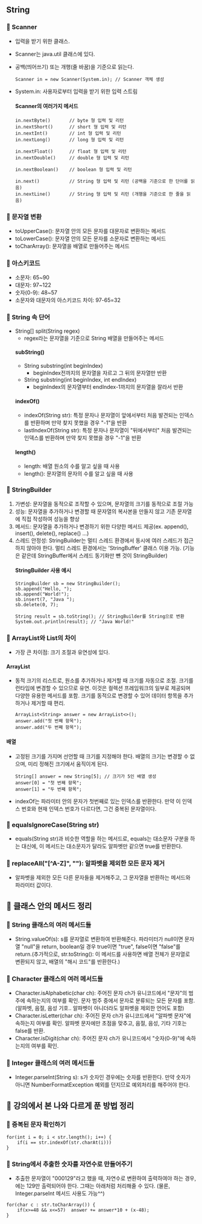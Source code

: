 ## String

### 📌 Scanner
- 입력을 받기 위한 클래스.
- Scanner는 java.util 클래스에 있다.
- 공백(띄어쓰기) 또는 개행(줄 바꿈)을 기준으로 읽는다.
    ```
    Scanner in = new Scanner(System.in); // Scanner 객체 생성
    ```
- System.in: 사용자로부터 입력을 받기 위한 입력 스트림

    #### Scanner의 여러가지 메서드
    ```
    in.nextByte()		// byte 형 입력 및 리턴
    in.nextShort()		// short 형 입력 및 리턴
    in.nextInt()		// int 형 입력 및 리턴
    in.nextLong()		// long 형 입력 및 리턴
    
    in.nextFloat()		// float 형 입력 및 리턴
    in.nextDouble()		// double 형 입력 및 리턴
    
    in.nextBoolean()	// boolean 형 입력 및 리턴
    
    in.next()			// String 형 입력 및 리턴	(공백을 기준으로 한 단어를 읽음)
    in.nextLine()		// String 형 입력 및 리턴 (개행을 기준으로 한 줄을 읽음)
    ```

### 📌 문자열 변환
- toUpperCase(): 문자열 안의 모든 문자를 대문자로 변환하는 메서드
- toLowerCase(): 문자열 안의 모든 문자를 소문자로 변환하는 메서드 
- toCharArray(): 문자열을 배열로 만들어주는 메서드

### 📌 아스키코드
- 소문자: 65~90
- 대문자: 97~122
- 숫자(0-9): 48~57
- 소문자와 대문자의 아스키코드 차이: 97-65=32

### 📌 String 속 단어
- String[] split(String regex)
    - regex라는 문자열을 기준으로 String 배열을 만들어주는 메서드
    #### subString()
    - String substring(int beginIndex)
        - beginIndex전까지의 문자열을 자르고 그 뒤의 문자열만 반환
    - String substring(int beginIndex, int endIndex)        
        - beginIndex의 문자열부터 endIndex-1까지의 문자열을 잘라서 반환
    #### indexOf()
    - indexOf(String str): 특정 문자나 문자열이 앞에서부터 처음 발견되는 인덱스를 반환하며
    만약 찾지 못했을 경우 "-1"을 반환
    - lastIndexOf(String str): 특정 문자나 문자열이 "뒤에서부터" 처음 발견되는 인덱스를 반환하며
    만약 찾지 못했을 경우 "-1"을 반환
    #### length()
    - length: 배열 원소의 수를 알고 싶을 때 사용
    - length(): 문자열의 문자의 수를 알고 싶을 때 사용

### 📌 StringBuilder
1. 가변성: 문자열을 동적으로 조작할 수 있으며, 문자열의 크기를 동적으로 조절 가능
2. 성능: 문자열을 추가하거나 변경할 때 문자열의 복사본을 만들지 않고 기존 문자열에 직접 작성하여 성능을 향상
3. 메서드: 문자열을 추가하거나 변경하기 위한 다양한 메서드 제공(ex. append(), insert(), delete(), replace() ...)
4. 스레드 안정성: StringBuilder는 멀티 스레드 환경에서 동시에 여러 스레드가 접근하지 않아야 한다. 멀티 스레드 환경에서는 'StringBuffer' 클래스 이용 가능. (기능은 같은데 StringBuffer에서 스레드 동기화만 뺸 것이 StringBuilder)   
    #### StringBuilder 사용 예시
    ```    
    StringBuilder sb = new StringBuilder();
    sb.append("Hello, ");
    sb.append("World!");
    sb.insert(7, "Java ");
    sb.delete(0, 7);

    String result = sb.toString(); // StringBuilder를 String으로 변환
    System.out.println(result); // "Java World!"
    ```
### 📌 ArrayList와 List의 차이
- 가장 큰 차이점: 크기 조절과 유연성에 있다.
#### ArrayList<Type>
- 동적 크기의 리스트로, 원소를 추가하거나 제거할 때 크기를 자동으로 조절. 크기를 런타임에 변경할 수 있으므로 유연. 이것은 컬렉션 프레임워크의 일부로 제공되며 다양한 유용한 메서드를 포함. 크기를 동적으로 변경할 수 있어 데이터 항목을 추가하거나 제거할 때 편리.
    ```
    ArrayList<String> answer = new ArrayList<>();
    answer.add("첫 번째 항목");
    answer.add("두 번째 항목");
    ```

#### 배열
- 고정된 크기를 가지며 선언할 때 크기를 지정해야 한다. 배열의 크기는 변경할 수 없으며, 미리 정해진 크기에서 움직이게 된다.
    ```
    String[] answer = new String[5]; // 크기가 5인 배열 생성
    answer[0] = "첫 번째 항목";
    answer[1] = "두 번째 항목";
    ```
- indexOf는 파라미터 안의 문자가 첫번째로 있는 인덱스를 반환한다. 만약 이 인덱스 번호와 현재 인덱스 번호가 다르다면, 그건 중복된 문자열이다. 

### 📌 equalsIgnoreCase(String str)
- equals(String str)과 비슷한 역할을 하는 메서드로, equals는 대소문자 구분을 하는 대신에, 이 메서드는 대소문자가 달라도 알파벳만 같으면 true를 반환한다. 

### 📌 replaceAll("[^A-Z]", ""): 알파벳을 제외한 모든 문자 제거
- 알파벳을 제외한 모든 다른 문자들을 제거해주고, 그 문자열을 반환하는 메서드와 파라미터 값이다.

## 🔗 클래스 안의 메서드 정리

### 📌 String 클래스의 여러 메서드들
- String.valueOf(s): s를 문자열로 변환하여 반환해준다. 파라미터가 null이면 문자열 "null"을 return, boolean일 경우 true이면 "true", false이면 "false"를 return.(추가적으로, str.toString(): 이 메서드를 사용하면 배열 전체가 문자열로 변환되지 않고, 배열의 "해시 코드"를 반환한다.) 

### 📌 Character 클래스의 여러 메서드들
- Character.isAlphabetic(char ch): 주어진 문자 ch가 유니코드에서 "문자"의 범주에 속하는지의 여부를 확인. 문자 범주 중에서 문자로 분류되는 모든 문자를 포함.(알파벳, 음절, 음성 기호.. 알파벳이 아니더라도 알파벳을 제외한 언어도 포함)
- Character.isLetter(char ch): 주어진 문자 ch가 유니코드에서 "알파벳 문자"에 속하는지 여부를 확인. 알파벳 문자에만 초점을 맞추고, 음절, 음성, 기타 기호는 false를 반환.
- Character.isDigit(char ch): 주어진 문자 ch가 유니코드에서 "숫자(0-9)"에 속하는지의 여부를 확인. 

### 📌 Integer 클래스의 여러 메서드들
- Integer.parseInt(String s): s가 숫자인 경우에는 숫자를 반환한다. 만약 숫자가 아니면 NumberFormatException 예외를 던지므로 예외처리를 해주어야 한다. 

## 🔗 강의에서 본 나와 다르게 푼 방법 정리
### 📌 중복된 문자 확인하기
```    
for(int i = 0; i < str.length(); i++) {
    if(i == str.indexOf(str.charAt(i)))
}
```

### 📌 String에서 추출한 숫자를 자연수로 만들어주기
- 추출한 문자열이 "000129"라고 했을 때, 자연수로 변환하여 출력하여야 하는 경우, 에는 129만 출력되어야 한다. 그때는 아래처럼 처리해줄 수 있다. (물론, Integer.parseInt 메서드 사용도 가능^^)
```
for(char c : str.toCharArray()) {
    if(x>=48 && x<=57)  answer += answer*10 + (x-48);
} 
```